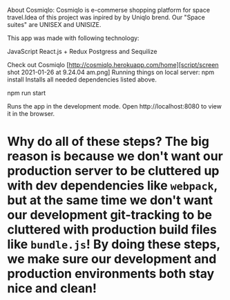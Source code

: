About Cosmiqlo:
Cosmiqlo is e-commerse shopping platform for space travel.Idea of this project was inpired by by Uniqlo brend. Our "Space suites" are UNISEX and UNISIZE.

This app was made with following technology:

JavaScript
React.js + Redux
Postgress and Sequilize

Check out Cosmiqlo [http://cosmiqlo.herokuapp.com/home][script/screen shot 2021-01-26 at 9.24.04 am.png]
Running things on local server:
npm install
Installs all needed dependencies listed above.

npm run start

Runs the app in the development mode.
Open http://localhost:8080 to view it in the browser.

Why do all of these steps? The big reason is because we don't want our
production server to be cluttered up with dev dependencies like
`webpack`, but at the same time we don't want our development
git-tracking to be cluttered with production build files like
`bundle.js`! By doing these steps, we make sure our development and
production environments both stay nice and clean!
=
